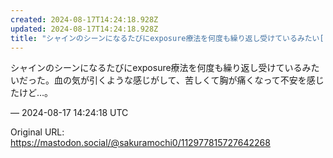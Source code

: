 ```yaml
---
created: 2024-08-17T14:24:18.928Z
updated: 2024-08-17T14:24:18.928Z
title: "シャインのシーンになるたびにexposure療法を何度も繰り返し受けているみたい[...]"
---
```


<p>シャインのシーンになるたびにexposure療法を何度も繰り返し受けているみたいだった。血の気が引くような感じがして、苦しくて胸が痛くなって不安を感じたけど…。</p>

&mdash; 2024-08-17 14:24:18 UTC

Original URL: https://mastodon.social/@sakuramochi0/112977815727642268
